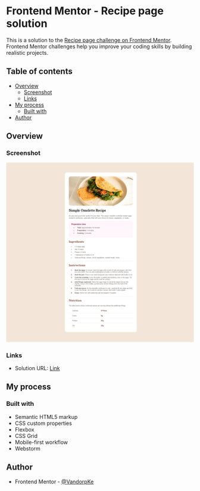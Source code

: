# Frontend Mentor - Recipe page solution

This is a solution to the [Recipe page challenge on Frontend Mentor](https://www.frontendmentor.io/challenges/recipe-page-KiTsR8QQKm). Frontend Mentor challenges help you improve your coding skills by building realistic projects. 

## Table of contents

- [Overview](#overview)
  - [Screenshot](#screenshot)
  - [Links](#links)
- [My process](#my-process)
  - [Built with](#built-with)
- [Author](#author)

## Overview

### Screenshot

![](/images/vandorpke.github.io_recipe_page_.png)

### Links

- Solution URL: [Link](https://vandorpke.github.io/recipe_page/)

## My process

### Built with

- Semantic HTML5 markup
- CSS custom properties
- Flexbox
- CSS Grid
- Mobile-first workflow
- Webstorm

## Author

- Frontend Mentor - [@VandorpKe](https://www.frontendmentor.io/profile/VandorpKe)